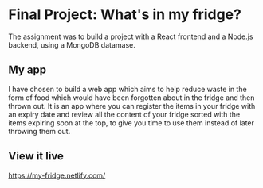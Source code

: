 # Final Project: What's in my fridge?
The assignment was to build a project with a React frontend and a Node.js backend, using a MongoDB datamase. 

## My app
I have chosen to build a web app which aims to help reduce waste in the form of food which would have been forgotten about in the fridge and then thrown out. It is an app where you can register the items in your fridge with an expiry date and review all the content of your fridge sorted with the items expiring soon at the top, to give you time to use them instead of later throwing them out. 

## View it live

https://my-fridge.netlify.com/
